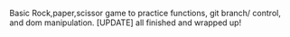 Basic Rock,paper,scissor game to practice functions, git branch/ control, and dom manipulation. 
[UPDATE] all finished and wrapped up!
